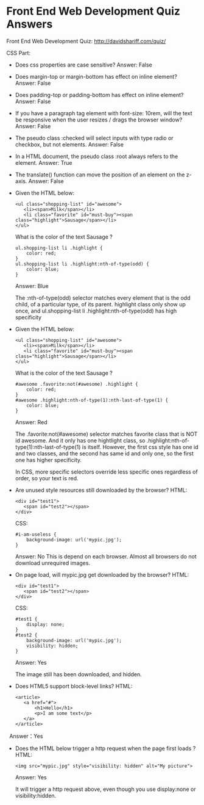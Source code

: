 # Front End Web Development Quiz Answers
Front End Web Development Quiz: http://davidshariff.com/quiz/

CSS Part:
- Does css properties are case sensitive? Answer: False
- Does margin-top or margin-bottom has effect on inline element? Answer: False
- Does padding-top or padding-bottom has effect on inline element? Answer: False
- If you have a paragraph tag element with font-size: 10rem, will the text be responsive when the user resizes / drags the browser window? Answer: False
- The pseudo class :checked will select inputs with type radio or checkbox, but not elements. Answer: False
- In a HTML document, the pseudo class :root always refers to the element. Answer: True
- The translate() function can move the position of an element on the z-axis. Answer: False
- Given the HTML below:
   ```
   <ul class="shopping-list" id="awesome">
      <li><span>Milk</span></li>
      <li class="favorite" id="must-buy"><span class="highlight">Sausage</span></li>
   </ul>
   ```
   What is the color of the text Sausage ?
   ```
   ul.shopping-list li .highlight {
       color: red;
   }
   ul.shopping-list li .highlight:nth-of-type(odd) {
       color: blue;
   }
   ```
   Answer: Blue

   The :nth-of-type(odd) selector matches every element that is the odd child, of a particular type, of its parent.
   highlight class only show up once, and ul.shopping-list li .highlight:nth-of-type(odd) has high specificity

- Given the HTML below:
   ```
   <ul class="shopping-list" id="awesome">
      <li><span>Milk</span></li>
      <li class="favorite" id="must-buy"><span class="highlight">Sausage</span></li>
   </ul>
   ```
   What is the color of the text Sausage ?
   ```
   #awesome .favorite:not(#awesome) .highlight {
       color: red;
   }
   #awesome .highlight:nth-of-type(1):nth-last-of-type(1) {
       color: blue;
   }
   ```
   Answer: Red

   The .favorite:not(#awesome) selector matches favorite class that is NOT id awesome.
   And it only has one hightlight class, so .highlight:nth-of-type(1):nth-last-of-type(1) is itself.
   However, the first css style has one id and two classes, and the second has same id and only one, so the first one has higher specificity.

   In CSS, more specific selectors override less specific ones regardless of order, so your text is red.

- Are unused style resources still downloaded by the browser?
   HTML:
   ```
   <div id="test1">
      <span id="test2"></span>
   </div>
   ```
   CSS:
   ```
   #i-am-useless {
       background-image: url('mypic.jpg');
   }
   ```
   Answer: No
   This is depend on each browser. Almost all browsers do not download unrequired images. 

- On page load, will mypic.jpg get downloaded by the browser?
   HTML:
   ```
   <div id="test1">
      <span id="test2"></span>
   </div>
   ```
   CSS:
   ```
   #test1 {
       display: none;
   }
   #test2 {
       background-image: url('mypic.jpg');
       visibility: hidden;
   }
   ```
   Answer: Yes

   The image still has been downloaded, and hidden.
   
- Does HTML5 support block-level links?
   HTML:
   ```
   <article>
      <a href="#">
          <h1>Hello</h1>
          <p>I am some text</p>
      </a>
   </article>
   ```
   Answer：Yes
   
- Does the HTML below trigger a http request when the page first loads ?
  HTML:
   ```
   <img src="mypic.jpg" style="visibility: hidden" alt="My picture">
   ```
   Answer: Yes 
   
   It will trigger a http request above, even though you use display:none or visibility:hidden. 

